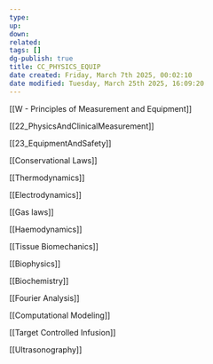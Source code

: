 ```yaml
---
type: 
up: 
down: 
related: 
tags: []
dg-publish: true
title: CC_PHYSICS_EQUIP
date created: Friday, March 7th 2025, 00:02:10
date modified: Tuesday, March 25th 2025, 16:09:20
---
```


[[W - Principles of Measurement and Equipment]]

[[22_PhysicsAndClinicalMeasurement]] 

[[23_EquipmentAndSafety]]

[[Conservational Laws]]

[[Thermodynamics]]

[[Electrodynamics]]

[[Gas laws]]

[[Haemodynamics]]

[[Tissue Biomechanics]]

[[Biophysics]]

[[Biochemistry]]

[[Fourier Analysis]]

[[Computational Modeling]]

[[Target Controlled Infusion]]

[[Ultrasonography]]

